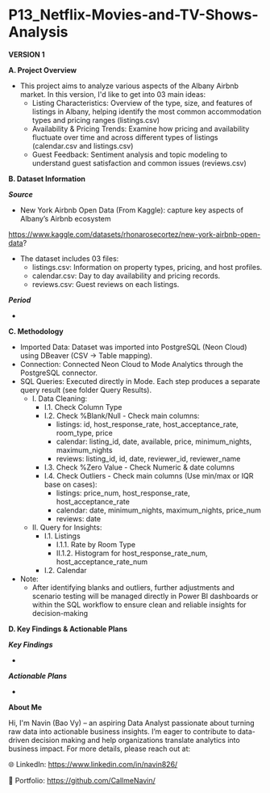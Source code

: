 # P13_Netflix-Movies-and-TV-Shows-Analysis

**VERSION 1**

**A. Project Overview**

- This project aims to analyze various aspects of the Albany Airbnb market. In this version, I'd like to get into 03 main ideas:
  + Listing Characteristics: Overview of the type, size, and features of listings in Albany, helping identify the most common accommodation types and pricing ranges (listings.csv)
  + Availability & Pricing Trends: Examine how pricing and availability fluctuate over time and across different types of listings (calendar.csv and listings.csv)
  + Guest Feedback: Sentiment analysis and topic modeling to understand guest satisfaction and common issues (reviews.csv)

**B. Dataset Information**

_**Source**_

- New York Airbnb Open Data (From Kaggle): capture key aspects of Albany’s Airbnb ecosystem

https://www.kaggle.com/datasets/rhonarosecortez/new-york-airbnb-open-data?

- The dataset includes 03 files:
  + listings.csv: Information on property types, pricing, and host profiles.
  + calendar.csv: Day to day availability and pricing records.
  + reviews.csv: Guest reviews on each listings.

_**Period**_

- 

**C. Methodology**

- Imported Data: Dataset was imported into PostgreSQL (Neon Cloud) using DBeaver (CSV → Table mapping).
- Connection: Connected Neon Cloud to Mode Analytics through the PostgreSQL connector.
- SQL Queries: Executed directly in Mode. Each step produces a separate query result (see folder Query Results).
  + I. Data Cleaning:
    - I.1. Check Column Type
    - I.2. Check %Blank/Null - Check main columns:
      + listings: id, host_response_rate, host_acceptance_rate, room_type, price
      + calendar: listing_id, date, available, price, minimum_nights, maximum_nights
      + reviews: listing_id, id, date, reviewer_id, reviewer_name
    - I.3. Check %Zero Value - Check Numeric & date columns
    - I.4. Check Outliers - Check main columns (Use min/max or IQR base on cases):
      + listings: price_num, host_response_rate, host_acceptance_rate
      + calendar: date, minimum_nights, maximum_nights, price_num
      + reviews: date
  + II. Query for Insights:
    - I.1. Listings
      + I.1.1. Rate by Room Type
      + II.1.2. Histogram for host_response_rate_num, host_acceptance_rate_num
    - I.2. Calendar
- Note:
  + After identifying blanks and outliers, further adjustments and scenario testing will be managed directly in Power BI dashboards or within the SQL workflow to ensure clean and reliable insights for decision-making

**D. Key Findings & Actionable Plans**

_**Key Findings**_

- 

_**Actionable Plans**_

- 

**About Me**

Hi, I'm Navin (Bao Vy) – an aspiring Data Analyst passionate about turning raw data into actionable business insights. I’m eager to contribute to data-driven decision making and help organizations translate analytics into business impact. For more details, please reach out at:

🌐 LinkedIn: https://www.linkedin.com/in/navin826/

📂 Portfolio: https://github.com/CallmeNavin/
